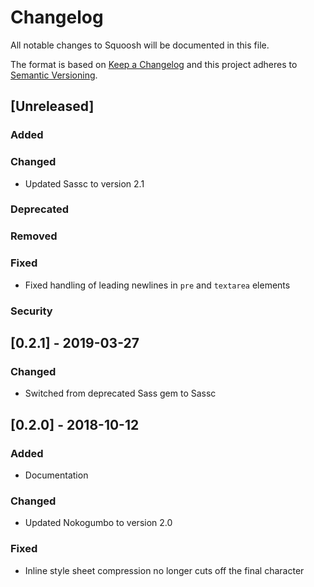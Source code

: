# Changelog

All notable changes to Squoosh will be documented in this file.

The format is based on [Keep a Changelog](http://keepachangelog.com/en/1.0.0/)
and this project adheres to [Semantic Versioning](http://semver.org/spec/v2.0.0.html).

## [Unreleased]
### Added
### Changed
- Updated Sassc to version 2.1
### Deprecated
### Removed
### Fixed
- Fixed handling of leading newlines in `pre` and `textarea` elements
### Security

## [0.2.1] - 2019-03-27
### Changed
- Switched from deprecated Sass gem to Sassc

## [0.2.0] - 2018-10-12
### Added
- Documentation

### Changed
- Updated Nokogumbo to version 2.0

### Fixed
- Inline style sheet compression no longer cuts off the final character
